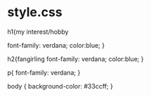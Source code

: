 # style.css
 h1{my interest/hobby

  font-family: verdana;
  color:blue;
}

 h2{fangirling
  font-family: verdana;
  color:blue;
}

p{
 font-family: verdana;
}

body {
    background-color: #33ccff;
}
